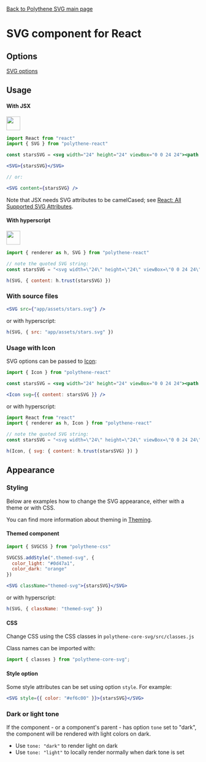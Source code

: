 [Back to Polythene SVG main page](../svg.md)

# SVG component for React


## Options

[SVG options](SVG.md)


## Usage

#### With JSX

<a href="https://jsfiddle.net/ArthurClemens/qm31tx7b/" target="_blank"><img src="https://arthurclemens.github.io/assets/polythene/docs/try-out-green.gif" height="36" /></a>

~~~jsx
import React from "react"
import { SVG } from "polythene-react"

const starsSVG = <svg width="24" height="24" viewBox="0 0 24 24"><path d="M11.99 2C6.47 2 2 6.48 2 12s4.47 10 9.99 10C17.52 22 22 17.52 22 12S17.52 2 11.99 2zm4.24 16L12 15.45 7.77 18l1.12-4.81-3.73-3.23 4.92-.42L12 5l1.92 4.53 4.92.42-3.73 3.23L16.23 18z"/></svg>

<SVG>{starsSVG}</SVG>

// or:

<SVG content={starsSVG} />
~~~

Note that JSX needs SVG attributes to be camelCased; see [React: All Supported SVG Attributes](https://facebook.github.io/react/docs/dom-elements.html#all-supported-svg-attributes).

#### With hyperscript

<a href="https://jsfiddle.net/ArthurClemens/3v5v5kdb/" target="_blank"><img src="https://arthurclemens.github.io/assets/polythene/docs/try-out-green.gif" height="36" /></a>

~~~javascript
import { renderer as h, SVG } from "polythene-react"

// note the quoted SVG string:
const starsSVG = "<svg width=\"24\" height=\"24\" viewBox=\"0 0 24 24\"><path d=\"M11.99 2C6.47 2 2 6.48 2 12s4.47 10 9.99 10C17.52 22 22 17.52 22 12S17.52 2 11.99 2zm4.24 16L12 15.45 7.77 18l1.12-4.81-3.73-3.23 4.92-.42L12 5l1.92 4.53 4.92.42-3.73 3.23L16.23 18z\"/></svg>"

h(SVG, { content: h.trust(starsSVG) })
~~~

### With source files

~~~jsx
<SVG src={"app/assets/stars.svg"} />
~~~

or with hyperscript:

~~~javascript
h(SVG, { src: "app/assets/stars.svg" })
~~~

### Usage with Icon

SVG options can be passed to [Icon](../icon.md):

~~~jsx
import { Icon } from "polythene-react"

const starsSVG = <svg width="24" height="24" viewBox="0 0 24 24"><path d="M11.99 2C6.47 2 2 6.48 2 12s4.47 10 9.99 10C17.52 22 22 17.52 22 12S17.52 2 11.99 2zm4.24 16L12 15.45 7.77 18l1.12-4.81-3.73-3.23 4.92-.42L12 5l1.92 4.53 4.92.42-3.73 3.23L16.23 18z"/></svg>

<Icon svg={{ content: starsSVG }} />
~~~

or with hyperscript:

~~~javascript
import React from "react"
import { renderer as h, Icon } from "polythene-react"

// note the quoted SVG string:
const starsSVG = "<svg width=\"24\" height=\"24\" viewBox=\"0 0 24 24\"><path d=\"M11.99 2C6.47 2 2 6.48 2 12s4.47 10 9.99 10C17.52 22 22 17.52 22 12S17.52 2 11.99 2zm4.24 16L12 15.45 7.77 18l1.12-4.81-3.73-3.23 4.92-.42L12 5l1.92 4.53 4.92.42-3.73 3.23L16.23 18z\"/></svg>"

h(Icon, { svg: { content: h.trust(starsSVG) }) }
~~~


## Appearance

### Styling

Below are examples how to change the SVG appearance, either with a theme or with CSS.

You can find more information about theming in  [Theming](../../theming.md).

#### Themed component

~~~jsx
import { SVGCSS } from "polythene-css"

SVGCSS.addStyle(".themed-svg", {
  color_light: "#0d47a1",
  color_dark: "orange"
})

<SVG className="themed-svg">{starsSVG}</SVG>
~~~

or with hyperscript:

~~~javascript
h(SVG, { className: "themed-svg" })
~~~

#### CSS

Change CSS using the CSS classes in `polythene-core-svg/src/classes.js`

Class names can be imported with:

~~~javascript
import { classes } from "polythene-core-svg";
~~~

#### Style option

Some style attributes can be set using option `style`. For example:

~~~jsx
<SVG style={{ color: "#ef6c00" }}>{starsSVG}</SVG>
~~~

### Dark or light tone

If the component - or a component's parent - has option `tone` set to "dark", the component will be rendered with light colors on dark. 

* Use `tone: "dark"` to render light on dark
* Use `tone: "light"` to locally render normally when dark tone is set


